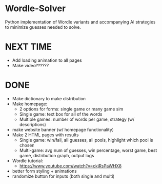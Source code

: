 # Wordle-Solver
Python implementation of Wordle variants and accompanying AI strategies to minimize guesses needed to solve.


# NEXT TIME
- Add loading animation to all pages
- Make video??????


# DONE
- Make dictionary to make distribution
- Make homepage:
    - 2 options for forms: single game or many game sim
    - Single game: text box for all of the words
    - Multiple games: number of words per game, strategy (w/ descriptions)
- make website banner (w/ homepage functionality)
- Make 2 HTML pages with results
    - Single game: win/fail, all guesses, all pools, highlight which pool is chosen
    - Multi-game: avg num of guesses, win percentage, worst game, best game, distribution graph, output logs
- Wordle tutorial:
    - https://www.youtube.com/watch?v=ckjRsPaWHX8
- better form styling + animations
- randomize button for inputs (both single and multi)
